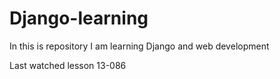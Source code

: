 
# Django-learning
In this is repository I am learning Django and web development

Last watched lesson 13-086
